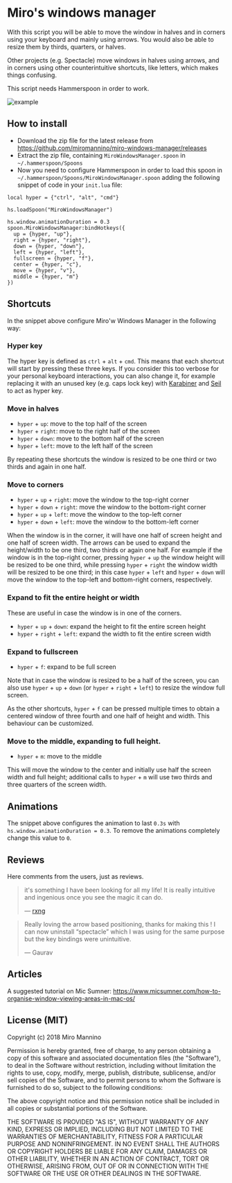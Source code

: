 # Miro's windows manager

With this script you will be able to move the window in halves and in corners using your keyboard and mainly using arrows. You would also be able to resize them by thirds, quarters, or halves.

Other projects (e.g. Spectacle) move windows in halves using arrows, and in corners using other counterintuitive shortcuts, like letters, which makes things confusing.

This script needs Hammerspoon in order to work.

![example](https://github.com/miromannino/miro-windows-manager/raw/imgs/example.gif)

## How to install

 - Download the zip file for the latest release from https://github.com/miromannino/miro-windows-manager/releases
 - Extract the zip file, containing `MiroWindowsManager.spoon` in `~/.hammerspoon/Spoons`
 - Now you need to configure Hammerspoon in order to load this spoon in `~/.hammerspoon/Spoons/MiroWindowsManager.spoon` adding the following snippet of code in your `init.lua` file:
```
local hyper = {"ctrl", "alt", "cmd"}

hs.loadSpoon("MiroWindowsManager")

hs.window.animationDuration = 0.3
spoon.MiroWindowsManager:bindHotkeys({
  up = {hyper, "up"},
  right = {hyper, "right"},
  down = {hyper, "down"},
  left = {hyper, "left"},
  fullscreen = {hyper, "f"},
  center = {hyper, "c"},
  move = {hyper, "v"},  
  middle = {hyper, "m"}
})
```

## Shortcuts

In the snippet above configure Miro'w Windows Manager in the following way:

### Hyper key

 The hyper key is defined as `ctrl` + `alt` + `cmd`. This means that each shortcut will start by pressing these three keys. If you consider this too verbose for your personal keyboard interactions, you can also change it, for example replacing it with an unused key (e.g. caps lock key) with [Karabiner](https://pqrs.org/osx/karabiner/) and [Seil](https://pqrs.org/osx/karabiner/seil.html.en) to act as hyper key.

### Move in halves

 - `hyper` + `up`: move to the top half of the screen
 - `hyper` + `right`: move to the right half of the screen
 - `hyper` + `down`: move to the bottom half of the screen
 - `hyper` + `left`: move to the left half of the screen

By repeating these shortcuts the window is resized to be one third or two thirds and again in one half. 

### Move to corners

 - `hyper` + `up` + `right`: move the window to the top-right corner
 - `hyper` + `down` + `right`: move the window to the bottom-right corner
 - `hyper` + `up` + `left`: move the window to the top-left corner
 - `hyper` + `down` + `left`: move the window to the bottom-left corner

 When the window is in the corner, it will have one half of screen height and one half of screen width. 
 The arrows can be used to expand the height/width to be one third, two thirds or again one half. 
 For example if the window is in the top-right corner, pressing `hyper` + `up` the window height will be resized to be one third, while pressing `hyper` + `right` the window width will be resized to be one third; in this case `hyper` + `left` and `hyper` + `down` will move the window to the top-left and bottom-right corners, respectively.

### Expand to fit the entire height or width

These are useful in case the window is in one of the corners.

 - `hyper` + `up` + `down`: expand the height to fit the entire screen height
 - `hyper` + `right` + `left`: expand the width to fit the entire screen width

### Expand to fullscreen

 - `hyper` + `f`: expand to be full screen

Note that in case the window is resized to be a half of the screen, you can also use `hyper` + `up` + `down` (or `hyper` + `right` + `left`) to resize the window full screen.

As the other shortcuts, `hyper` + `f` can be pressed multiple times to obtain a centered window of three fourth and one half of height and width. This behaviour can be customized.

### Move to the middle, expanding to full height.

- `hyper` + `m`: move to the middle

This will move the window to the center and initially use half the screen width and full height; additional calls to `hyper` + `m` will use two thirds and three quarters of the screen width.

## Animations

The snippet above configures the animation to last `0.3s` with `hs.window.animationDuration = 0.3`. To remove the animations completely change this value to `0`.

## Reviews

Here comments from the users, just as reviews.

> it's something I have been looking for all my life! It is really intuitive and ingenious once you see the magic it can do.
> 
> &mdash; [rxng](https://github.com/miromannino/hammerspoon-config/issues/1)

> Really loving the arrow based positioning, thanks for making this ! I can now uninstall “spectacle” which I was using for the same purpose but the key bindings were unintuitive.
>
> &mdash; Gaurav

## Articles

A suggested tutorial on Mic Sumner: https://www.micsumner.com/how-to-organise-window-viewing-areas-in-mac-os/


## License (MIT)

Copyright (c) 2018 Miro Mannino

Permission is hereby granted, free of charge, to any person obtaining a copy of this software and associated documentation files (the "Software"), to deal in the Software without restriction, including without limitation the rights to use, copy, modify, merge, publish, distribute, sublicense, and/or sell copies of the Software, and to permit persons to whom the Software is furnished to do so, subject to the following conditions:

The above copyright notice and this permission notice shall be included in all copies or substantial portions of the Software.

THE SOFTWARE IS PROVIDED "AS IS", WITHOUT WARRANTY OF ANY KIND, EXPRESS OR IMPLIED, INCLUDING BUT NOT LIMITED TO THE WARRANTIES OF MERCHANTABILITY, FITNESS FOR A PARTICULAR PURPOSE AND NONINFRINGEMENT. IN NO EVENT SHALL THE AUTHORS OR COPYRIGHT HOLDERS BE LIABLE FOR ANY CLAIM, DAMAGES OR OTHER LIABILITY, WHETHER IN AN ACTION OF CONTRACT, TORT OR OTHERWISE, ARISING FROM, OUT OF OR IN CONNECTION WITH THE SOFTWARE OR THE USE OR OTHER DEALINGS IN THE SOFTWARE.
